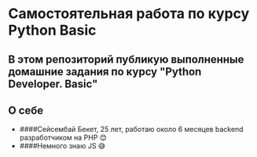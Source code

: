 # Самостоятельная работа по курсу Python Basic

## В этом репозиторий публикую выполненные домашние задания по курсу **"Python Developer. Basic"**

## О себе
 - ####Сейсембай Бекет, 25 лет, работаю около 6 месяцев backend разработчиком на PHP :blush:
 - ####Немного знаю JS :sweat_smile:
